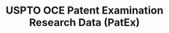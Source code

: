 ---
bigquery: https://console.cloud.google.com/bigquery?p=patents-public-data&d=uspto_oce_pair&page=dataset
citation: 'Graham, S. Marco, A., and Miller, A. (2015). “The USPTO Patent Examination
  Research Dataset: A Window on the Process of Patent Examination.”'
contributors: Graham, S. Marco, A., Miller, A.
cost: None
description: The latest version of PatEx (referred to below as the 2020 release) contains
  detailed information on nearly 11.9 million publicly-viewable provisional and non-provisional
  patent applications to the USPTO and over 4.6 million Patent Cooperation Treaty
  (PCT) applications. It is based on data that OCE downloaded from the Patent Examination
  Data System (PEDS) in April, 2021. The PEDS data are sourced from Public PAIR. The
  first time that OCE used PEDS as the basis of PatEx was for the 2019 release. We
  took the PEDS data and organized it into the familiar PatEx data files, which are
  based on the organization of the Public PAIR portal. The data files include information
  on each application’s characteristics, prosecution history, continuation history,
  claims of foreign priority, patent term adjustment history, publication history,
  and correspondence address information.
documentation: 'For the 2019 and later releases, new technical documentation is available
  https://www.uspto.gov/sites/default/files/documents/PatEx-2019-Technical-Doc.pdf


  A document describing the 2014-2017 data sets is available and can be cited as:
  Graham, Stuart J.H. and Marco, Alan C. and Miller, Richard, The USPTO Patent Examination
  Research Dataset: A Window on the Process of Patent Examination (November 30, 2015).
  Available at SSRN: https://ssrn.com/abstract=2702637.'
last_edit: Mon, 04 Apr 2022 19:06:22 GMT
location: https://www.uspto.gov/ip-policy/economic-research/research-datasets/patent-examination-research-dataset-public-pair
maintained_by: EconomicsData@uspto.gov
related_publications: https://ssrn.com/abstract=29956744, https://ssrn.com/abstract=2702637
schema_fields: '[''correspondence_postal_code'', ''correspondence_country_name'',
  ''examiner_name_first'', ''inventor_rank'', ''examiner_art_unit'', ''application_type'',
  ''patent_issue_date'', ''small_entity_indicator'', ''foreign_parent_date'', ''foreign_parent_id'',
  ''child_application_number'', ''inventor_region_code'', ''inventor_name_first'',
  ''status_description'', ''earliest_pgpub_date'', ''patent_number'', ''continuation_type'',
  ''parent_filing_date'', ''event_code'', ''invention_title'', ''inventor_address_type'',
  ''inventor_country_code'', ''uspc_class'', ''wipo_pub_date'', ''aia_first_to_file'',
  ''parent_country'', ''correspondence_city'', ''disposal_type'', ''correspondence_country_code'',
  ''abandon_date'', ''application_number'', ''filing_date'', ''correspondence_street_line_1'',
  ''correspondence_region_code'', ''customer_number'', ''atty_docket_number'', ''inventor_name_middle'',
  ''appl_status_code'', ''appl_status_date'', ''correspondence_street_line_2'', ''event_description'',
  ''status_code'', ''correspondence_name_line_1'', ''recorded_date'', ''uspc_subclass'',
  ''wipo_pub_number'', ''examiner_name_last'', ''inventor_name_last'', ''file_location_date'',
  ''earliest_pgpub_number'', ''child_filing_date'', ''examiner_id'', ''correspondence_name_line_2'',
  ''file_location'', ''parent_country_code'', ''invention_subject_matter'', ''examiner_name_middle'',
  ''parent_application_number'', ''sequence_number'', ''confirm_number'', ''correspondence_region_name'',
  ''inventor_country_name'', ''application_number_pair'']'
shortname: patex
tags:
- patents
- legal
- history
terms_of_use: 'USPTO’s online databases are not designed or intended to be a source
  for bulk downloads of USPTO data when accessed through the website’s interfaces.
  Individuals, companies, IP addresses, or blocks of IP addresses who, in effect,
  deny or decrease service by generating unusually high numbers of database accesses
  (searches, pages, or hits), whether generated manually or in an automated fashion,
  may be denied access to USPTO servers without notice.


  Bulk data products may be separately obtained from the USPTO, either for free or
  at the cost of dissemination. For details, see information on Electronic Bulk Data
  Products: https://www.uspto.gov/learning-and-resources/electronic-bulk-data-products'
title: USPTO OCE Patent Examination Research Data (PatEx)
uuid: 4342caa7-23af-420c-b2f6-6088f133df6a
---